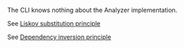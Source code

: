 The CLI knows nothing about the Analyzer implementation.

See [Liskov substitution principle](https://en.wikipedia.org/wiki/Liskov_substitution_principle)

See [Dependency inversion principle](https://en.wikipedia.org/wiki/Dependency_inversion_principle)
